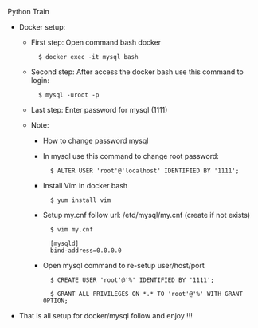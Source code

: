 Python Train

- Docker setup:

    + First step: Open command bash docker
    
            $ docker exec -it mysql bash
           
    + Second step: After access the docker bash use this command to login:
    
            $ mysql -uroot -p 
    
    + Last step: Enter password for mysql (1111)
    + Note: 
    
        - How to change password mysql
        + In mysql use this command to change root password:
        
                $ ALTER USER 'root'@'localhost' IDENTIFIED BY '1111';
                
        - Install Vim in docker bash
                
                $ yum install vim
        
        - Setup my.cnf follow url: /etd/mysql/my.cnf (create if not exists)
        
                $ vim my.cnf
                
                [mysqld]
                bind-address=0.0.0.0
                
        - Open mysql command to re-setup user/host/port
        
                $ CREATE USER 'root'@'%' IDENTIFIED BY '1111';
                
                $ GRANT ALL PRIVILEGES ON *.* TO 'root'@'%' WITH GRANT OPTION;
                

- That is all setup for docker/mysql follow and enjoy !!!